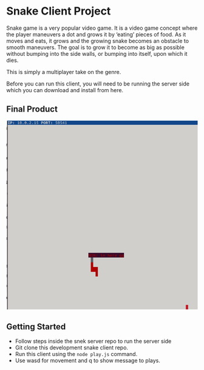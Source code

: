 # Snake Client Project

Snake game is a very popular video game. It is a video game concept where the player maneuvers a dot and grows it by ‘eating’ pieces of food. As it moves and eats, it grows and the growing snake becomes an obstacle to smooth maneuvers. The goal is to grow it to become as big as possible without bumping into the side walls, or bumping into itself, upon which it dies.

This is simply a multiplayer take on the genre.

Before you can run this client, you will need to be running the server side which you can download and install from here. 

## **Final Product**

![snake message](snake_working.png)

## Getting Started

- Follow steps inside the snek server repo to run the server side
- Git clone this development snake client repo. 
- Run this client using the `node play.js` command.
- Use wasd for movement and q to show message to plays.

